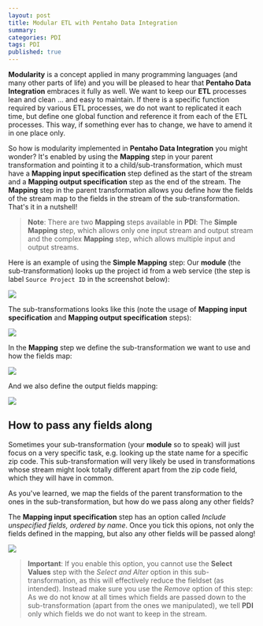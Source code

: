 ```yaml
---
layout: post
title: Modular ETL with Pentaho Data Integration
summary: 
categories: PDI
tags: PDI
published: true
---
```


**Modularity** is a concept applied in many programming languages (and many other parts of life) and you will be pleased to hear that **Pentaho Data Integration** embraces it fully as well. We want to keep our **ETL** processes lean and clean ... and easy to maintain. If there is a specific function required by various ETL processes, we do not want to replicated it each time, but define one global function and reference it from each of the ETL processes. This way, if something ever has to change, we have to amend it in one place only.

So how is modularity implemented in **Pentaho Data Integration** you might wonder? It's enabled by using the **Mapping** step in your parent transformation and pointing it to a child/sub-transformation, which must have a **Mapping input specification** step defined as the start of the stream and a **Mapping output specification** step as the end of the stream. The **Mapping** step in the parent transformation allows you define how the fields of the stream map to the fields in the stream of the sub-transformation. That's it in a nutshell!

> **Note**: There are two **Mapping** steps available in **PDI**: The **Simple Mapping** step, which allows only one input stream and output stream and the complex **Mapping** step, which allows multiple input and output streams. 

Here is an example of using the **Simple Mapping** step: Our **module** (the sub-transformation) looks up the project id from a web service (the step is label `Source Project ID` in the screenshot below):

![](/images/pdi-modular-etl-1.png)

The sub-transformations looks like this (note the usage of **Mapping input specification** and **Mapping output specification** steps):

![](/images/pdi-modular-etl-2.png)


In the **Mapping** step we define the sub-transformation we want to use and how the fields map:

![](/images/pdi-modular-etl-3.png)

And we also define the output fields mapping:

![](/images/pdi-modular-etl-4.png)

## How to pass any fields along

Sometimes your sub-transformation (your **module** so to speak) will just focus on a very specific task, e.g. looking up the state name for a specific zip code. This sub-transformation will very likely be used in transformations whose stream might look totally different apart from the zip code field, which they will have in common. 

As you've learned, we map the fields of the parent transformation to the ones in the sub-transformation, but how do we pass along any other fields?

The **Mapping input specification** step has an option called *Include unspecified fields, ordered by name*. Once you tick this opions, not only the fields defined in the mapping, but also any other fields will be passed along!

![](/images/pdi-modular-etl-5.png)

> **Important**: If you enable this option, you cannot use the **Select Values** step with the *Select and Alter* option in this sub-transformation, as this will effectively reduce the fieldset (as intended). Instead make sure you use the *Remove* option of this step: As we do not know at all times which fields are passed down to the sub-transformation (apart from the ones we manipulated), we tell **PDI** only which fields we do not want to keep in the stream.

